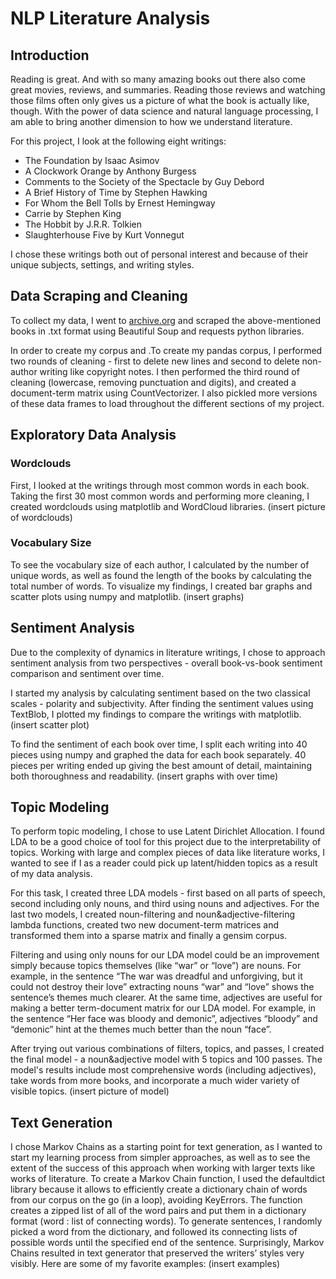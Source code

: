 # NLP Literature Analysis

## Introduction
Reading is great. And with so many amazing books out there also come great movies, reviews, and summaries. Reading those reviews and watching those films often only gives us a picture of what the book is actually like, though. With the power of data science and natural language processing, I am able to bring another dimension to how we understand literature.

For this project, I look at the following eight writings:
- The Foundation by Isaac Asimov
- A Clockwork Orange by Anthony Burgess
- Comments to the Society of the Spectacle by Guy Debord 
- A Brief History of Time by Stephen Hawking 
- For Whom the Bell Tolls by Ernest Hemingway
- Carrie by Stephen King 
- The Hobbit by J.R.R. Tolkien
- Slaughterhouse Five by Kurt Vonnegut

I chose these writings both out of personal interest and because of their unique subjects, settings, and writing styles. 

## Data Scraping and Cleaning
To collect my data, I went to [archive.org](https://archive.org/) and scraped the above-mentioned books in .txt format using Beautiful Soup and requests python libraries. 

In order to create my corpus and .To create my pandas corpus, I performed two rounds of cleaning - first to delete new lines and second to delete non-author writing like copyright notes. I then performed the third round of cleaning (lowercase, removing punctuation and digits), and created a document-term matrix using CountVectorizer. I also pickled more versions of these data frames to load throughout the different sections of my project.

## Exploratory Data Analysis

### Wordclouds
First, I looked at the writings through most common words in each book. Taking the first 30 most common words and performing more cleaning, I created wordclouds using matplotlib and WordCloud libraries. 
(insert picture of wordclouds)


### Vocabulary Size
To see the vocabulary size of each author, I calculated by the number of unique words, as well as found the length of the books by calculating the total number of words. To visualize my findings, I created bar graphs and scatter plots using numpy and matplotlib. 
(insert graphs)

## Sentiment Analysis
Due to the complexity of dynamics in literature writings, I chose to approach sentiment analysis from two perspectives - overall book-vs-book sentiment comparison and sentiment over time. 

I started my analysis by calculating sentiment based on the two classical scales - polarity and subjectivity. After finding the sentiment values using TextBlob, I plotted my findings to compare the writings with matplotlib.
(insert scatter plot)

To find the sentiment of each book over time, I split each writing into 40 pieces using numpy and graphed the data for each book separately. 40 pieces per writing ended up giving the best amount of detail, maintaining both thoroughness and readability. 
(insert graphs with over time)


## Topic Modeling
To perform topic modeling, I chose to use Latent Dirichlet Allocation. I found LDA to be a good choice of tool for this project due to the interpretability of topics. Working with large and complex pieces of data like literature works, I wanted to see if I as a reader could pick up latent/hidden topics as a result of my data analysis. 

For this task, I created three LDA models - first based on all parts of speech, second including only nouns, and third using nouns and adjectives. For the last two models, I created noun-filtering and noun&adjective-filtering lambda functions, created two new document-term matrices and transformed them into a sparse matrix and finally a gensim corpus.

Filtering and using only nouns for our LDA model could be an improvement simply because topics themselves (like “war” or “love”) are nouns. For example, in the sentence “The war was dreadful and unforgiving, but it could not destroy their love” extracting nouns “war” and “love” shows the sentence’s themes much clearer. At the same time, adjectives are useful for making a better term-document matrix for our LDA model. For example, in the sentence “Her face was bloody and demonic”, adjectives “bloody” and “demonic” hint at the themes much better than the noun “face”.

After trying out various combinations of filters, topics, and passes, I created the final model - a noun&adjective model with 5 topics and 100 passes. The model's results include most comprehensive words (including adjectives), take words from more books, and incorporate a much wider variety of visible topics. 
(insert picture of model)


## Text Generation
I chose Markov Chains as a starting point for text generation, as I wanted to start my learning process from simpler approaches, as well as to see the extent of the success of this approach when working with larger texts like works of literature. To create a Markov Chain function, I used the defaultdict library because it allows to efficiently create a dictionary chain of words from our corpus on the go (in a loop), avoiding KeyErrors. The function creates a zipped list of all of the word pairs and put them in a dictionary format (word : list of connecting words). To generate sentences, I randomly picked a word from the dictionary, and followed its connecting lists of possible words until the specified end of the sentence. Surprisingly, Markov Chains resulted in text generator that preserved the writers’ styles very visibly. Here are some of my favorite examples:
(insert examples)



